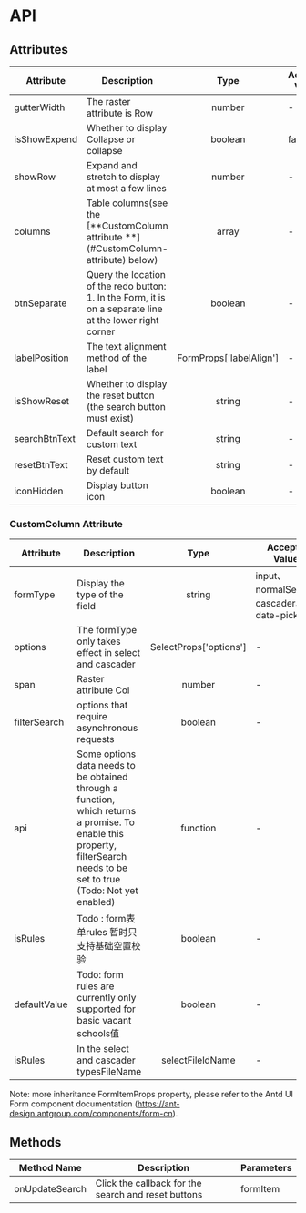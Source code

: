 # API

## Attributes

| Attribute     | Description                                                                                               |          Type           | Accepted Values | Default |
| ------------- | --------------------------------------------------------------------------------------------------------- | :---------------------: | --------------- | :-----: |
| gutterWidth   | The raster attribute is Row                                                                               |         number          | -               |   24    |
| isShowExpend  | Whether to display Collapse or collapse                                                                   |         boolean         | false           |
| showRow       | Expand and stretch to display at most a few lines                                                         |         number          | -               |    -    |
| columns       | Table columns(see the [**CustomColumn attribute **](#CustomColumn- attribute) below)                      |          array          | -               |    -    |
| btnSeparate   | Query the location of the redo button: 1. In the Form, it is on a separate line at the lower right corner |         boolean         | -               |    -    |
| labelPosition | The text alignment method of the label                                                                    | FormProps['labelAlign'] | -               |
| isShowReset   | Whether to display the reset button (the search button must exist)                                        |         string          | -               |  true   |
| searchBtnText | Default search for custom text                                                                            |         string          | -               | search  |
| resetBtnText  | Reset custom text by default                                                                              |         string          | -               |  reset  |
| iconHidden    | Display button icon                                                                                       |         boolean         | -               |  true   |

### CustomColumn Attribute

| Attribute    | Description                                                                                                                                                               |          Type          | Accepted Values                            | Default |
| ------------ | ------------------------------------------------------------------------------------------------------------------------------------------------------------------------- | :--------------------: | ------------------------------------------ | :-----: |
| formType     | Display the type of the field                                                                                                                                             |         string         | input、normalSelect、cascader、date-picker |    -    |
| options      | The formType only takes effect in select and cascader                                                                                                                     | SelectProps['options'] | -                                          |    -    |
| span         | Raster attribute Col                                                                                                                                                      |         number         | -                                          |    6    |
| filterSearch | options that require asynchronous requests                                                                                                                                |        boolean         | -                                          |  false  |
| api          | Some options data needs to be obtained through a function, which returns a promise. To enable this property, filterSearch needs to be set to true (Todo: Not yet enabled) |        function        | -                                          |    -    |
| isRules      | Todo : form表单rules 暂时只支持基础空置校验                                                                                                                               |        boolean         | -                                          |  false  |
| defaultValue | Todo: form rules are currently only supported for basic vacant schools值                                                                                                  |        boolean         | -                                          |    -    |
| isRules      | In the select and cascader typesFileName                                                                                                                                  |    selectFileldName    | -                                          |    -    |

Note: more inheritance FormItemProps property, please refer to the Antd UI Form component documentation (https://ant-design.antgroup.com/components/form-cn).

## Methods

| Method Name    | Description                                         | Parameters |
| -------------- | --------------------------------------------------- | ---------- |
| onUpdateSearch | Click the callback for the search and reset buttons | formItem   |
